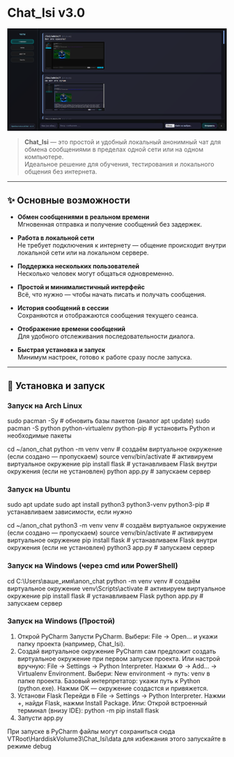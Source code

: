 # Chat_Isi v3.0

![Screenshot](./Screenshot_1.png)

> **Chat_Isi** — это простой и удобный локальный анонимный чат для обмена сообщениями в пределах одной сети или на одном компьютере.  
> Идеальное решение для обучения, тестирования и локального общения без интернета.

---

## ✨ Основные возможности

- **Обмен сообщениями в реальном времени**  
  Мгновенная отправка и получение сообщений без задержек.

- **Работа в локальной сети**  
  Не требует подключения к интернету — общение происходит внутри локальной сети или на локальном сервере.

- **Поддержка нескольких пользователей**  
  Несколько человек могут общаться одновременно.

- **Простой и минималистичный интерфейс**  
  Всё, что нужно — чтобы начать писать и получать сообщения.

- **История сообщений в сессии**  
  Сохраняются и отображаются сообщения текущего сеанса.

- **Отображение времени сообщений**  
  Для удобного отслеживания последовательности диалога.

- **Быстрая установка и запуск**  
  Минимум настроек, готово к работе сразу после запуска.

---

## 🚀 Установка и запуск

### Запуск на Arch Linux


sudo pacman -Sy  # обновить базы пакетов (аналог apt update)
sudo pacman -S python python-virtualenv python-pip  # установить Python и необходимые пакеты

cd ~/anon_chat
python -m venv venv           # создаём виртуальное окружение (если создано — пропускаем)
source venv/bin/activate      # активируем виртуальное окружение
pip install flask             # устанавливаем Flask внутри окружения (если не установлен)
python app.py                 # запускаем сервер

### Запуск на Ubuntu

sudo apt update
sudo apt install python3 python3-venv python3-pip  # устанавливаем зависимости, если нужно

cd ~/anon_chat
python3 -m venv venv           # создаём виртуальное окружение (если создано — пропускаем)
source venv/bin/activate       # активируем виртуальное окружение
pip install flask              # устанавливаем Flask внутри окружения (если не установлен)
python3 app.py                 # запускаем сервер

### Запуск на Windows (через cmd или PowerShell)

cd C:\Users\ваше_имя\anon_chat
python -m venv venv               # создаём виртуальное окружение
venv\Scripts\activate             # активируем виртуальное окружение
pip install flask                 # устанавливаем Flask
python app.py                    # запускаем сервер

### Запуск на Windows (Простой)

1. Открой PyCharm
    Запусти PyCharm.
    Выбери: File → Open... и укажи папку проекта (например, Chat_Isi).
2. Создай виртуальное окружение
    PyCharm сам предложит создать виртуальное окружение при первом запуске проекта.
    Или настрой вручную:
        File → Settings → Python Interpreter.
        Нажми ⚙️ → Add... → Virtualenv Environment.
        Выбери:
            New environment → путь: venv в папке проекта.
            Базовый интерпретатор: укажи путь к Python (python.exe).
        Нажми OK — окружение создастся и привяжется.
3. Установи Flask
    Перейди в File → Settings → Python Interpreter.
    Нажми +, найди Flask, нажми Install Package.
Или:
    Открой встроенный терминал (внизу IDE):
    python -m pip install flask
4. Запусти app.py 

При запуске в PyCharm файлы могут сохраниться сюда VTRoot\HarddiskVolume3\Chat_Isi\data
для избежания этого запускайте в режиме debug
